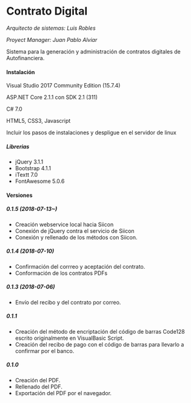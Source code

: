 ﻿# Contrato Digital
*Arquitecto de sistemas: Luis Robles*

*Proyect Manager: Juan Pablo Alviar*

Sistema para la generación y administración de contratos digitales de Autofinanciera.

#### Instalación
Visual Studio 2017 Community Edition (15.7.4)

ASP.NET Core 2.1.1 con SDK 2.1 (311)

C# 7.0

HTML5, CSS3, Javascript

Incluir los pasos de instalaciones y despligue en el servidor de linux

##### Librerias
+ jQuery 3.1.1
+ Bootstrap 4.1.1
+ iTextt 7.0 
+ FontAwesome 5.0.6


#### Versiones

##### 0.1.5 (2018-07-13~)
+ Creación webservice local hacia Siicon
+ Conexión de jQuery contra el servicio de Siicon
+ Conexión y rellenado de los métodos con Siicon.

##### 0.1.4 (2018-07-10)
+ Confirmación del corrreo y aceptación del contrato.
+ Conformación de los contratos PDFs

##### 0.1.3 (2018-07-06)
+ Envío del recibo y del contrato por correo.

##### 0.1.1
+ Creación del método de encriptación del código de barras Code128 escrito originalmente en VisualBasic Script.
+ Creación del recibo de pago con el código de barras para llevarlo a confirmar por el banco.

##### 0.1.0
+ Creación del PDF.
+ Rellenado del PDF.
+ Exportación del PDF por el navegador.